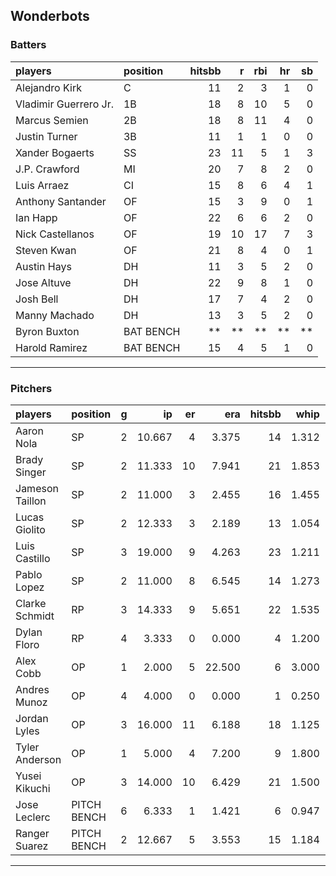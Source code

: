 ## Wonderbots

### Batters

 
|players               |position  | hitsbb|  r| rbi| hr| sb| 
|:---------------------|:---------|------:|--:|---:|--:|--:| 
|Alejandro Kirk        |C         |     11|  2|   3|  1|  0| 
|Vladimir Guerrero Jr. |1B        |     18|  8|  10|  5|  0| 
|Marcus Semien         |2B        |     18|  8|  11|  4|  0| 
|Justin Turner         |3B        |     11|  1|   1|  0|  0| 
|Xander Bogaerts       |SS        |     23| 11|   5|  1|  3| 
|J.P. Crawford         |MI        |     20|  7|   8|  2|  0| 
|Luis Arraez           |CI        |     15|  8|   6|  4|  1| 
|Anthony Santander     |OF        |     15|  3|   9|  0|  1| 
|Ian Happ              |OF        |     22|  6|   6|  2|  0| 
|Nick Castellanos      |OF        |     19| 10|  17|  7|  3| 
|Steven Kwan           |OF        |     21|  8|   4|  0|  1| 
|Austin Hays           |DH        |     11|  3|   5|  2|  0| 
|Jose Altuve           |DH        |     22|  9|   8|  1|  0| 
|Josh Bell             |DH        |     17|  7|   4|  2|  0| 
|Manny Machado         |DH        |     13|  3|   5|  2|  0| 
|Byron Buxton          |BAT BENCH |     **| **|  **| **| **| 
|Harold Ramirez        |BAT BENCH |     15|  4|   5|  1|  0| 


* * *

### Pitchers

 
|players         |position    |  g|     ip| er|    era| hitsbb|  whip| so|  w| sv| 
|:---------------|:-----------|--:|------:|--:|------:|------:|-----:|--:|--:|--:| 
|Aaron Nola      |SP          |  2| 10.667|  4|  3.375|     14| 1.312|  9|  0|  0| 
|Brady Singer    |SP          |  2| 11.333| 10|  7.941|     21| 1.853|  6|  0|  0| 
|Jameson Taillon |SP          |  2| 11.000|  3|  2.455|     16| 1.455| 12|  1|  0| 
|Lucas Giolito   |SP          |  2| 12.333|  3|  2.189|     13| 1.054| 18|  1|  0| 
|Luis Castillo   |SP          |  3| 19.000|  9|  4.263|     23| 1.211| 24|  2|  0| 
|Pablo Lopez     |SP          |  2| 11.000|  8|  6.545|     14| 1.273| 15|  1|  0| 
|Clarke Schmidt  |RP          |  3| 14.333|  9|  5.651|     22| 1.535|  7|  0|  0| 
|Dylan Floro     |RP          |  4|  3.333|  0|  0.000|      4| 1.200|  2|  0|  0| 
|Alex Cobb       |OP          |  1|  2.000|  5| 22.500|      6| 3.000|  1|  0|  0| 
|Andres Munoz    |OP          |  4|  4.000|  0|  0.000|      1| 0.250|  5|  0|  1| 
|Jordan Lyles    |OP          |  3| 16.000| 11|  6.188|     18| 1.125| 12|  1|  0| 
|Tyler Anderson  |OP          |  1|  5.000|  4|  7.200|      9| 1.800|  7|  0|  0| 
|Yusei Kikuchi   |OP          |  3| 14.000| 10|  6.429|     21| 1.500| 17|  1|  0| 
|Jose Leclerc    |PITCH BENCH |  6|  6.333|  1|  1.421|      6| 0.947|  9|  0|  2| 
|Ranger Suarez   |PITCH BENCH |  2| 12.667|  5|  3.553|     15| 1.184| 11|  2|  0| 


* * *



